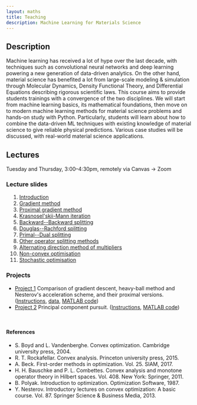 ```yaml
---
layout: maths
title: Teaching
description: Machine Learning for Materials Science
---
```



## Description
Machine learning has received a lot of hype over the last decade, with techniques such as convolutional neural networks and deep learning powering a new generation of data-driven analytics. On the other hand, material science has benefited a lot from large-scale modeling & simulation through Molecular Dynamics, Density Functional Theory, and Differential Equations describing rigorous scientific laws. This course aims to provide students trainings with a convergence of the two disciplines. We will start from machine learning basics, its mathematical foundations, then move on to modern machine learning methods for material science problems and hands-on study with Python. Particularly, students will learn about how to combine the data-driven ML techniques with existing knowledge of material science to give reliable physical predictions. Various case studies will be discussed, with real-world material science applications.

## Lectures
Tuesday and Thursday, 3:00–4:30pm, remotely via Canvas -> Zoom


### Lecture slides
<ol style="margin-left:12px;">
    <li> <a href="nsopt/slides/introduction.pdf">Introduction</a></li>
    <li> <a href="nsopt/slides/lecture-01.pdf">Gradient method</a></li>
    <li> <a href="nsopt/slides/lecture-02.pdf">Proximal gradient method</a></li>
    <li> <a href="nsopt/slides/lecture-03.pdf">Krasnosel'skii-Mann iteration</a></li>
    <li> <a href="nsopt/slides/lecture-04.pdf">Backward--Backward splitting</a></li>
    <li> <a href="nsopt/slides/lecture-05.pdf">Douglas--Rachford splitting</a></li>
    <li> <a href="nsopt/slides/lecture-06.pdf">Primal--Dual splitting</a></li>
    <li> <a href="nsopt/slides/lecture-07.pdf">Other operator splitting methods</a></li>
    <li> <a href="nsopt/slides/lecture-08.pdf">Alternating direction method of multipliers</a></li>
    <li> <a href="nsopt/slides/lecture-09.pdf">Non-convex optimisation</a></li>
    <li> <a href="nsopt/slides/lecture-10.pdf">Stochastic optimisation</a></li>
</ol>
<!-- 1. [Introduction](nsopt/slides/introduction.pdf)
2. [Gradient method](nsopt/slides/lecture-01.pdf)
3. [Proximal gradient method](nsopt/slides/lecture-02.pdf)
4. [Krasnosel'skii-Mann iteration](nsopt/slides/lecture-03.pdf)
5. [Backward--Backward splitting](nsopt/slides/lecture-04.pdf)
6. [Douglas--Rachford splitting](nsopt/slides/lecture-05.pdf)
7. [Primal--Dual splitting](nsopt/slides/lecture-06.pdf)
8. [Other operator splitting methods](nsopt/slides/lecture-07.pdf)
9. [Alternating direction method of multipliers](nsopt/slides/lecture-08.pdf)
10. [Non-convex optimisation](nsopt/slides/lecture-09.pdf)
11. [Stochastic optimisation](nsopt/slides/lecture-10.pdf) -->

<!-- **Acknowledgement:** some slides are based on the lecture slides of [Prof. Stephen Boyd](https://web.stanford.edu/~boyd/) and [Prof. Lieven Vandenberghe](http://www.seas.ucla.edu/~vandenbe/).
-->
### Projects
- [Project 1](nsopt/projects/project-01.pdf) Comparison of gradient descent, heavy-ball method and Nesterov's acceleration scheme, and their proximal versions. ([Instructions](nsopt/project1), [data](nsopt/projects/data.zip), [MATLAB code](nsopt/projects/src_Project1.zip))    
- [Project 2](nsopt/projects/project-02.pdf) Principal component pursuit. ([Instructions](nsopt/project2), [MATLAB code](nsopt/projects/src_Project2.zip)) 


<br>

#### References
- S. Boyd and L. Vandenberghe. Convex optimization. Cambridge university press, 2004.
- R. T. Rockafellar. Convex analysis. Princeton university press, 2015.
- A. Beck. First-order methods in optimization. Vol. 25. SIAM, 2017.
- H. H. Bauschke and P. L. Combettes. Convex analysis and monotone operator theory in Hilbert spaces. Vol. 408. New York: Springer, 2011.
- B. Polyak. Introduction to optimization. Optimization Software, 1987.
- Y. Nesterov. Introductory lectures on convex optimization: A basic course. Vol. 87. Springer Science & Business Media, 2013.



